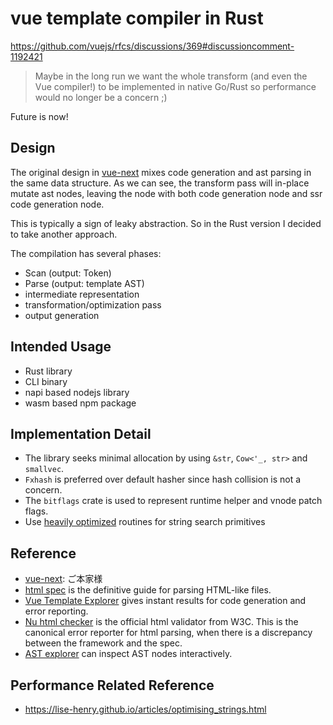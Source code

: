 # vue template compiler in Rust

https://github.com/vuejs/rfcs/discussions/369#discussioncomment-1192421

> Maybe in the long run we want the whole transform (and even the Vue compiler!) to be implemented in native Go/Rust so performance would no longer be a concern ;)

Future is now!

## Design

The original design in [vue-next](https://github.com/vuejs/vue-next/blob/master/packages/compiler-core/src/ast.ts) mixes
code generation and ast parsing in the same data structure. As we can see, the transform pass will in-place mutate ast nodes,
leaving the node with both code generation node and ssr code generation node.

This is typically a sign of leaky abstraction.
So in the Rust version I decided to take another approach.

The compilation has several phases:
* Scan (output: Token)
* Parse (output: template AST)
* intermediate representation
* transformation/optimization pass
* output generation

## Intended Usage

* Rust library
* CLI binary
* napi based nodejs library
* wasm based npm package

## Implementation Detail

* The library seeks minimal allocation by using `&str`, `Cow<'_, str>` and `smallvec`.
* `Fxhash` is preferred over default hasher since hash collision is not a concern.
* The `bitflags` crate is used to represent runtime helper and vnode patch flags.
* Use [heavily optimized](https://github.com/BurntSushi/memchr) routines for string search primitives

## Reference

* [vue-next](https://github.com/vuejs/vue-next): ご本家様
* [html spec](https://html.spec.whatwg.org/multipage/parsing.html) is the definitive guide for parsing HTML-like files.
* [Vue Template Explorer](https://vue-next-template-explorer.netlify.app/) gives instant results for  code generation and error reporting.
* [Nu html checker](https://validator.w3.org/nu/#textarea) is the official html validator from W3C. This is the canonical error reporter for html parsing, when there is a discrepancy between the framework and the spec.
* [AST explorer](https://astexplorer.net/) can inspect AST nodes interactively.

## Performance Related Reference

* https://lise-henry.github.io/articles/optimising_strings.html

